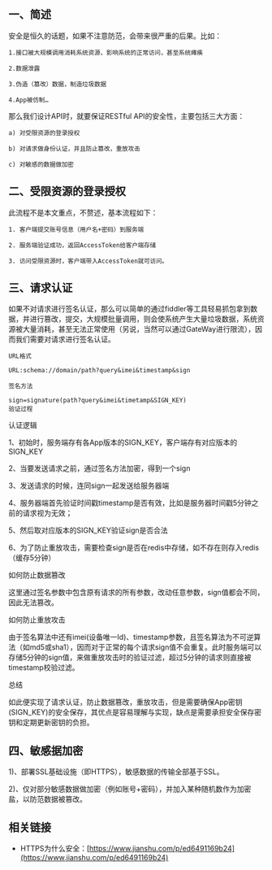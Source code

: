 ## 一、简述

安全是恒久的话题，如果不注意防范，会带来很严重的后果。比如：

    1.接口被大规模调用消耗系统资源，影响系统的正常访问，甚至系统瘫痪

    2.数据泄露

    3.伪造（篡改）数据，制造垃圾数据

    4.App被仿制…

那么我们设计API时，就要保证RESTful API的安全性，主要包括三大方面：

    a) 对受限资源的登录授权

    b) 对请求做身份认证，并且防止篡改，重放攻击

    c) 对敏感的数据做加密

## 二、受限资源的登录授权

此流程不是本文重点，不赘述，基本流程如下：

    1. 客户端提交账号信息（用户名+密码）到服务端

    2. 服务端验证成功，返回AccessToken给客户端存储

    3. 访问受限资源时，客户端带入AccessToken就可访问。

## 三、请求认证

如果不对请求进行签名认证，那么可以简单的通过fiddler等工具轻易抓包拿到数据，并进行篡改，提交，大规模批量调用，则会使系统产生大量垃圾数据，系统资源被大量消耗，甚至无法正常使用（另说，当然可以通过GateWay进行限流），因而我们需要对请求进行签名认证。
```
URL格式

URL:schema://domain/path?query&imei&timestamp&sign

签名方法

sign=signature(path?query&imei&timetamp&SIGN_KEY)
验证过程

```
认证逻辑

1、初始时，服务端存有各App版本的SIGN_KEY，客户端存有对应版本的SIGN_KEY

2、当要发送请求之前，通过签名方法加密，得到一个sign

3、发送请求的时候，连同sign一起发送给服务器端

4、服务器端首先验证时间戳timestamp是否有效，比如是服务器时间戳5分钟之前的请求视为无效；

5、然后取对应版本的SIGN_KEY验证sign是否合法

6、为了防止重放攻击，需要检查sign是否在redis中存储，如不存在则存入redis（缓存5分钟）

如何防止数据篡改

这里通过签名参数中包含原有请求的所有参数，改动任意参数，sign值都会不同，因此无法篡改。

如何防止重放攻击

由于签名算法中还有imei(设备唯一Id)、timestamp参数，且签名算法为不可逆算法（如md5或sha1），因而对于正常的每个请求sign值不会重复。此时服务端可以存储5分钟的sign值，来做重放攻击时的验证过滤，超过5分钟的请求则直接被timestamp校验过滤。

总结

如此便实现了请求认证，防止数据篡改，重放攻击，但是需要确保App密钥(SIGN_KEY)的安全保存，其优点是容易理解与实现，缺点是需要承担安全保存密钥和定期更新密钥的负担。

## 四、敏感据加密

1)、部署SSL基础设施（即HTTPS），敏感数据的传输全部基于SSL。

2)、仅对部分敏感数据做加密（例如账号+密码），并加入某种随机数作为加密盐，以防范数据被篡改。


## 相关链接
* HTTPS为什么安全：[https://www.jianshu.com/p/ed6491169b24](https://www.jianshu.com/p/ed6491169b24)
